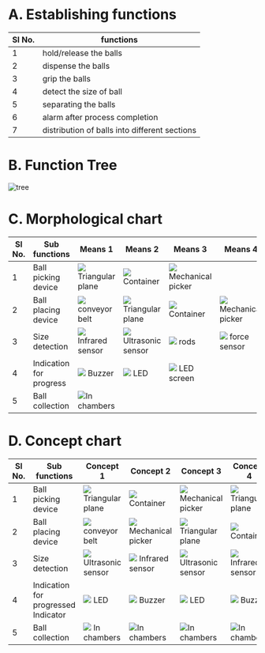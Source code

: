 # A. Establishing functions
|Sl No.|functions|
|-----|---------|
|1|hold/release the balls|
|2|dispense the balls|
|3| grip the balls|
|4| detect the size of ball|
|5|separating the balls|
|6|alarm after process completion|
|7|distribution of balls into different sections|


					
# B. Function Tree
![tree](https://i.ibb.co/FbGPhK2/Picture1.jpg)

# C. Morphological chart
|Sl No.	|Sub functions	|Means 1	|Means 2	|Means 3	|Means 4|
|---------------|---------------|---------------|---------------|---------------|---------------|
|1	|Ball picking device	|![](https://i.ibb.co/9826dMc/funnel.jpg) Triangular plane|![](https://i.ibb.co/N6Yh9MG/jar.jpg) Container|![](https://i.ibb.co/hs2YLRs/arm.jpg) Mechanical picker||
|2	|Ball placing device	|![](https://i.ibb.co/h7yc7cv/conyer-bbellt.jpghttps://i.ibb.co/h7yc7cv/conyer-bbellt.jpg) conveyor belt| ![](https://i.ibb.co/9826dMc/funnel.jpg) Triangular plane	|![](https://i.ibb.co/N6Yh9MG/jar.jpg) Container	|![](https://i.ibb.co/hs2YLRs/arm.jpg) Mechanical picker|
|3	|Size detection	|![](https://i.ibb.co/DfZtwjn/ir.jpg)  Infrared sensor|![](https://i.ibb.co/VYYVykT/sennsor.jpg) Ultrasonic sensor|![](https://i.ibb.co/CHnh86v/chop-stick-500x500.jpg) rods|	![](https://i.ibb.co/LZ0PLm3/force.jpg)	force sensor|
|4	|Indication for progress	|![](https://i.ibb.co/hdYWB2t/speaker.jpg) Buzzer|![](https://i.ibb.co/Wkd8z2N/led.jpg) LED|![](https://i.ibb.co/2kkVGcf/Scren.jpg) LED screen|
|5	|Ball collection	|![](https://i.ibb.co/g61QbGB/camber.jpg)In chambers	||	




# D. Concept chart
|Sl No.| Sub functions	|Concept 1	|Concept 2	|Concept 3	|Concept 4|
|-----|---------------|---------------|---------------|---------------|---------------|
|1|Ball picking device|![](https://i.ibb.co/9826dMc/funnel.jpg) Triangular plane|![](https://i.ibb.co/N6Yh9MG/jar.jpg) Container|![](https://i.ibb.co/hs2YLRs/arm.jpg) Mechanical picker|![](https://i.ibb.co/9826dMc/funnel.jpg)	Triangular plane|
|2|Ball placing device |![](https://i.ibb.co/h7yc7cv/conyer-bbellt.jpg) conveyor belt	|![](https://i.ibb.co/hs2YLRs/arm.jpg) Mechanical picker|![](https://i.ibb.co/9826dMc/funnel.jpg) Triangular plane	|![](https://i.ibb.co/N6Yh9MG/jar.jpg) Container|
|3|Size detection|![](https://i.ibb.co/VYYVykT/sennsor.jpg) Ultrasonic sensor	|![](https://i.ibb.co/DfZtwjn/ir.jpg) Infrared sensor	|![](https://i.ibb.co/VYYVykT/sennsor.jpg) Ultrasonic sensor	|![](https://i.ibb.co/DfZtwjn/ir.jpg) Infrared sensor|
|4|Indication for progressed Indicator|![](https://i.ibb.co/Wkd8z2N/led.jpg) LED|![](https://i.ibb.co/hdYWB2t/speaker.jpg) Buzzer|![](https://i.ibb.co/Wkd8z2N/led.jpg) LED|![](https://i.ibb.co/hdYWB2t/speaker.jpg) Buzzer|
|5|Ball collection|![](https://i.ibb.co/g61QbGB/camber.jpg) In chambers	 |![](https://i.ibb.co/g61QbGB/camber.jpg)In chambers	|![](https://i.ibb.co/g61QbGB/camber.jpg)In chambers|![](https://i.ibb.co/g61QbGB/camber.jpg)In chambers	|



